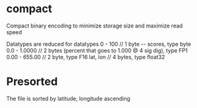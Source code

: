 # compact
Compact binary encoding to minimize storage size and maximize read speed

Datatypes are reduced for datatypes
0 - 100 // 1 byte -- scores, type byte
0.0 - 1.0000  // 2 bytes (percent that goes to 1.000 @ 4 sig dig), type FP1
0.00 - 655.00 // 2 byte, type F16
lat, lon // 4 bytes, type float32

# Presorted
The file is sorted by latitude, longitude ascending
